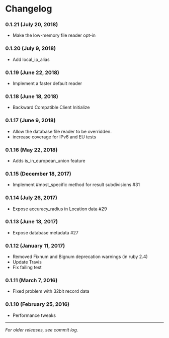 # Changelog

### 0.1.21 (July 20, 2018)

- Make the low-memory file reader opt-in

### 0.1.20 (July 9, 2018)

- Add local_ip_alias

### 0.1.19 (June 22, 2018)

- Implement a faster default reader

### 0.1.18 (June 18, 2018)

- Backward Compatible Client Initialize

### 0.1.17 (June 9, 2018)

- Allow the database file reader to be overridden.
- increase coverage for IPv6 and EU tests

### 0.1.16 (May 22, 2018)

- Adds is_in_european_union feature

### 0.1.15 (December 18, 2017)

- Implement #most_specific method for result subdivisions #31

### 0.1.14 (July 26, 2017)

- Expose accuracy_radius in Location data #29

### 0.1.13 (June 13, 2017)

- Expose database metadata #27

### 0.1.12 (January 11, 2017)

- Removed Fixnum and Bignum deprecation warnings (in ruby 2.4)
- Update Travis
- Fix failing test

### 0.1.11 (March 7, 2016)

- Fixed problem with 32bit record data

### 0.1.10 (February 25, 2016)

- Performance tweaks

***

*For older releases, see commit log.*
